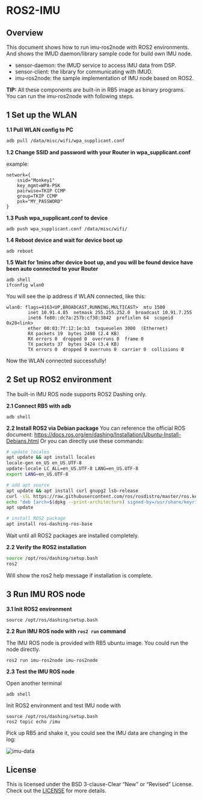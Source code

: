 # ROS2-IMU
## Overview
This document shows how to run imu-ros2node with ROS2 environments. And shows the IMUD daemon/library sample code for build own IMU node.
- sensor-daemon: the IMUD service to access IMU data from DSP.
- sensor-client: the library for communicating with IMUD.
- imu-ros2node: the sample implementation of IMU node based on ROS2.

**TIP:** All these components are built-in in RB5 image as binary programs. You can run the imu-ros2node with following steps.

## 1 Set up the WLAN

**1.1 Pull WLAN config to PC**

```bash
adb pull /data/misc/wifi/wpa_supplicant.conf
```

**1.2 Change SSID and password with your Router in wpa_supplicant.conf**

example:

```
network={
    ssid="Monkey1"
    key_mgmt=WPA-PSK
    pairwise=TKIP CCMP
    group=TKIP CCMP
    psk="MY_PASSWORD"
}
```

**1.3 Push wpa_supplicant.conf to device**

```
adb push wpa_supplicant.conf /data/misc/wifi/
```

**1.4 Reboot device and wait for device boot up**

```
adb reboot
```

**1.5 Wait for 1mins after device boot up, and you will be found device have been auto connected to your Router**

```
adb shell
ifconfig wlan0
```

You will see the ip address if WLAN connected, like this:

```
wlan0: flags=4163<UP,BROADCAST,RUNNING,MULTICAST>  mtu 1500
        inet 10.91.4.85  netmask 255.255.252.0  broadcast 10.91.7.255
        inet6 fe80::dc7a:257b:cf30:3842  prefixlen 64  scopeid 0x20<link>
        ether 00:03:7f:12:1e:b3  txqueuelen 3000  (Ethernet)
        RX packets 19  bytes 2498 (2.4 KB)
        RX errors 0  dropped 0  overruns 0  frame 0
        TX packets 37  bytes 3424 (3.4 KB)
        TX errors 0  dropped 0 overruns 0  carrier 0  collisions 0
```

Now the WLAN connected successfully!

## 2 Set up ROS2 environment

The built-in IMU ROS node supports ROS2 Dashing only.

**2.1 Connect RB5 with adb**

```
adb shell
```

**2.2 Install ROS2 via Debian package**
You can reference the official ROS document:
https://docs.ros.org/en/dashing/Installation/Ubuntu-Install-Debians.html
Or you can directly use these commands:

```bash
# update locales
apt update && apt install locales
locale-gen en_US en_US.UTF-8
update-locale LC_ALL=en_US.UTF-8 LANG=en_US.UTF-8
export LANG=en_US.UTF-8

# add apt source
apt update && apt install curl gnupg2 lsb-release
curl -sSL https://raw.githubusercontent.com/ros/rosdistro/master/ros.key  -o /usr/share/keyrings/ros-archive-keyring.gpg
echo "deb [arch=$(dpkg --print-architecture) signed-by=/usr/share/keyrings/ros-archive-keyring.gpg] http://packages.ros.org/ros2/ubuntu $(lsb_release -cs) main" | tee /etc/apt/sources.list.d/ros2.list > /dev/null
apt update

# install ROS2 package
apt install ros-dashing-ros-base
```

Wait until all ROS2 packages are installed completely.

**2.2 Verify the ROS2 installation**

```bash
source /opt/ros/dashing/setup.bash
ros2
```

Will show the ros2 help message if installation is complete.

## 3 Run IMU ROS node

**3.1 Init ROS2 environment**

```
source /opt/ros/dashing/setup.bash
```

**2.2 Run IMU ROS node with `ros2 run` command**

The IMU ROS node is provided with RB5 ubuntu image. You could run the node directly.

```
ros2 run imu-ros2node imu-ros2node
```

**2.3 Test the IMU ROS node**

Open another terminal

```
adb shell
```

Init ROS2 environment and test IMU node with

```
source /opt/ros/dashing/setup.bash
ros2 topic echo /imu
```

Pick up RB5 and shake it, you could see the IMU data are changing in the log:

![imu-data](image/imu-data.png)

## License

This is licensed under the BSD 3-clause-Clear “New” or “Revised” License. Check out the [LICENSE](LICENSE) for more details.
